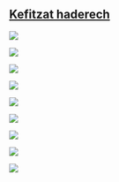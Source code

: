 
## [Kefitzat haderech](https://en.wikipedia.org/wiki/Kefitzat_haderech)



![](images/pgs_dist_generations.png)

![](images/freq_vs_weight_before_after.png)

![](images/population_size_generations.png)

![](images/male_female_meioses.png)

![](images/meioses_events.png)

![](images/pmf_n_embryos.png)

![](images/embryo_ranks.png)

![](images/embryo_dists.png)

![](images/freq_vs_weight.png)



